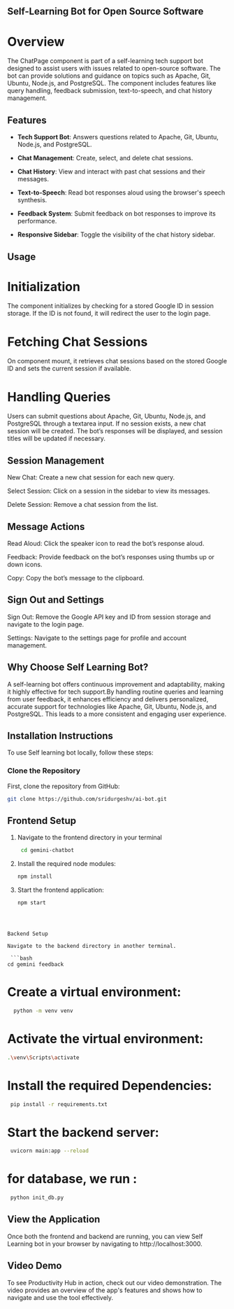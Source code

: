 ## Self-Learning Bot for Open Source Software

# Overview

The ChatPage component is part of a self-learning tech support bot designed to assist users with issues related to open-source software. The bot can provide solutions and guidance on topics such as Apache, Git, Ubuntu, Node.js, and PostgreSQL. The component includes features like query handling, feedback submission, text-to-speech, and chat history management.

## Features

- **Tech Support Bot**: Answers questions related to Apache, Git, Ubuntu, Node.js, and PostgreSQL.

- **Chat Management**: Create, select, and delete chat sessions.

- **Chat History**: View and interact with past chat sessions and their messages.

- **Text-to-Speech**: Read bot responses aloud using the browser's speech synthesis.

- **Feedback System**: Submit feedback on bot responses to improve its performance.

- **Responsive Sidebar**: Toggle the visibility of the chat history sidebar.

## Usage

# Initialization

The component initializes by checking for a stored Google ID in session storage. If the ID is not found, it will redirect the user to the login page.

# Fetching Chat Sessions

On component mount, it retrieves chat sessions based on the stored Google ID and sets the current session if available.

# Handling Queries

Users can submit questions about Apache, Git, Ubuntu, Node.js, and PostgreSQL through a textarea input. If no session exists, a new chat session will be created. The bot’s responses will be displayed, and session titles will be updated if necessary.

## Session Management

New Chat: Create a new chat session for each new query.

Select Session: Click on a session in the sidebar to view its messages.

Delete Session: Remove a chat session from the list.

## Message Actions

 Read Aloud: Click the speaker icon to read the bot’s response aloud.
 
 Feedback: Provide feedback on the bot’s responses using thumbs up or down icons.
 
 Copy: Copy the bot’s message to the clipboard.

## Sign Out and Settings

Sign Out: Remove the Google API key and ID from session storage and navigate to the login page.

Settings: Navigate to the settings page for profile and account management.

## Why Choose Self Learning Bot?
A self-learning bot offers continuous improvement and adaptability, making it highly effective for tech support.By handling routine queries and learning from user feedback, it enhances efficiency and delivers personalized, accurate support for technologies like Apache, Git, Ubuntu, Node.js, and PostgreSQL. This leads to a more consistent and engaging user experience.

## Installation Instructions
To use Self learning bot locally, follow these steps:

### Clone the Repository

First, clone the repository from GitHub:
```bash
git clone https://github.com/sridurgeshv/ai-bot.git
```
## Frontend Setup
1. Navigate to the frontend directory in your terminal
   ```bash
    cd gemini-chatbot
   ```

2. Install the required node modules:
   ```bash
   npm install
   ```
3. Start the frontend application:
    ```bash
   npm start
 ```



Backend Setup

Navigate to the backend directory in another terminal.

  ```bash
cd gemini feedback
 ```

# Create a virtual environment: 

```bash
  python -m venv venv
 ```

# Activate the virtual environment:
```bash
.\venv\Scripts\activate
```

 # Install the required Dependencies:
```bash
 pip install -r requirements.txt
```

 # Start the backend server:
```bash
 uvicorn main:app --reload
```

# for database, we run :
```bash
 python init_db.py
```
## View the Application

 Once both the frontend and backend are running, you can view Self Learning bot in your browser by navigating to http://localhost:3000.

 ## Video Demo

 To see Productivity Hub in action, check out our video demonstration. The video provides an overview of the app's features and shows how to navigate and use the tool effectively.

   
   
   





